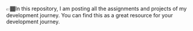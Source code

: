 👉🏾In this repository, I am posting all the assignments and projects of my development journey.
You can find this as a great resource for your development journey.

